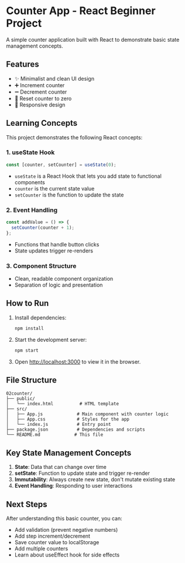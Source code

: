 # Counter App - React Beginner Project

A simple counter application built with React to demonstrate basic state management concepts.

## Features

- ✨ Minimalist and clean UI design
- ➕ Increment counter
- ➖ Decrement counter
- 🔄 Reset counter to zero
- 📱 Responsive design

## Learning Concepts

This project demonstrates the following React concepts:

### 1. useState Hook

```javascript
const [counter, setCounter] = useState(0);
```

- `useState` is a React Hook that lets you add state to functional components
- `counter` is the current state value
- `setCounter` is the function to update the state

### 2. Event Handling

```javascript
const addValue = () => {
  setCounter(counter + 1);
};
```

- Functions that handle button clicks
- State updates trigger re-renders

### 3. Component Structure

- Clean, readable component organization
- Separation of logic and presentation

## How to Run

1. Install dependencies:

   ```bash
   npm install
   ```

2. Start the development server:

   ```bash
   npm start
   ```

3. Open [http://localhost:3000](http://localhost:3000) to view it in the browser.

## File Structure

```
02counter/
├── public/
│   └── index.html          # HTML template
├── src/
│   ├── App.js             # Main component with counter logic
│   ├── App.css            # Styles for the app
│   └── index.js           # Entry point
├── package.json           # Dependencies and scripts
└── README.md             # This file
```

## Key State Management Concepts

1. **State**: Data that can change over time
2. **setState**: Function to update state and trigger re-render
3. **Immutability**: Always create new state, don't mutate existing state
4. **Event Handling**: Responding to user interactions

## Next Steps

After understanding this basic counter, you can:

- Add validation (prevent negative numbers)
- Add step increment/decrement
- Save counter value to localStorage
- Add multiple counters
- Learn about useEffect hook for side effects
